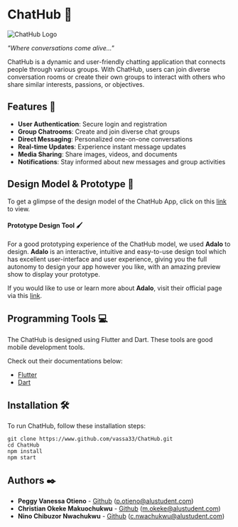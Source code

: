 # ChatHub :speech_balloon:
![ChatHub Logo](https://res.cloudinary.com/dbisqdemp/image/upload/w_1000,ar_16:9,c_fill,g_auto,e_sharpen/v1696282835/Creative_Chatting_App_Logo_swq7oq.png)

*"Where conversations come alive..."*


ChatHub is a dynamic and user-friendly chatting application that connects people through various groups.
With ChatHub, users can join diverse conversation rooms or create their own groups to interact with others who share similar interests, passions, or objectives.

## Features :iphone:

- **User Authentication**: Secure login and registration
- **Group Chatrooms**: Create and join diverse chat groups
- **Direct Messaging**: Personalized one-on-one conversations
- **Real-time Updates**: Experience instant message updates
- **Media Sharing**: Share images, videos, and documents
- **Notifications**: Stay informed about new messages and group activities

## Design Model & Prototype :art:

To get a glimpse of the design model of the ChatHub App, click on this <a href="https://previewer.adalo.com/12d9a19c-2748-4637-a739-2fce23be1b0f" target="_blank">link</a> to view. 

#### Prototype Design Tool :paintbrush:

For a good prototyping experience of the ChatHub model, we used **Adalo** to design. **Adalo** is an interactive, intuitive and easy-to-use design tool which has excellent user-interface and user experience, giving you the full autonomy to design your app however you like, with an amazing preview show to display your prototype. 

If you would like to use or learn more about **Adalo**, visit their official page via this <a href="https://www.adalo.com/" target="_blank">link</a>.

## Programming Tools :computer:

The ChatHub is designed using Flutter and Dart. These tools are good mobile development tools. 

Check out their documentations below:

* <a href="https://docs.flutter.dev/" target="_blank">Flutter</a>
* <a href="https://dart.dev/guides" target="_blank">Dart</a>

## Installation :hammer_and_wrench:

To run ChatHub, follow these installation steps: 

```shell
git clone https://www.github.com/vassa33/ChatHub.git
cd ChatHub
npm install
npm start 
```

## Authors :black_nib:

- **Peggy Vanessa Otieno** - [Github](https://www.github.com/vassa33) (p.otieno@alustudent.com)
- **Christian Okeke Makuochukwu** - [Github](https://www.github.com/Makuo67) (m.okeke@alustudent.com)
- **Nino Chibuzor Nwachukwu** - [Github](https://www.github.com/Nino-Of-Tech) (c.nwachukwu@alustudent.com)
